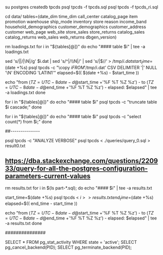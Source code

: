
su postgres
createdb tpcds
psql tpcds -f tpcds.sql
psql tpcds -f tpcds_ri.sql

cd data/
tables=(date_dim time_dim call_center catalog_page item promotion warehouse ship_mode inventory store reason income_band household_demographics customer_demographics customer_address customer web_page web_site store_sales store_returns catalog_sales catalog_returns web_sales web_returns dbgen_version)

rm loadings.txt
for i in "${tables[@]}"
do
  echo "#### table $i" | tee -a loadings.txt

  sed 's/||/|\\N|/g' $i.dat  | sed 's/^|/\\N|/' | sed 's/|$//' > /tmp/$i.dat
  start_time=$(date +%s)
  psql tpcds -c "\\copy $i FROM '/tmp/$i.dat' CSV DELIMITER '|' NULL '\N' ENCODING 'LATIN1'"
  elapsed=$(( $(date +%s) - $start_time ))

  echo "from $(TZ=UTC-8 date -d @$start_time +'%F %T %Z %z') - to $(TZ=UTC-8 date -d @$end_time +'%F %T %Z %z') - elapsed: $elapsed" | tee -a loadings.txt
done

for i in "${tables[@]}"
do
  echo "#### table $i"
  psql tpcds -c "truncate table $i cascade;"
done


for i in "${tables[@]}"
do
  echo "#### table $i"
  psql tpcds -c "select count(*) from $i;"
done


##---------------

psql tpcds -c "ANALYZE VERBOSE"
psql tpcds < ./queries/query_0.sql > result0.txt

## https://dba.stackexchange.com/questions/220933/query-for-all-the-postgres-configuration-parameters-current-values
rm results.txt
for i in $(ls part-*.sql);
do 
  echo "#### $i" | tee -a results.txt

  start_time=$(date +%s)
  psql tpcds < $i >> results.txt
  end_time=$(date +%s)
  elapsed=$(( end_time - start_time ))

  echo "from $(TZ=UTC-8 date -d @$start_time +'%F %T %Z %z') - to $(TZ=UTC-8 date -d @$end_time +'%F %T %Z %z') - elapsed: $elapsed" | tee -a results.txt
done


###############

SELECT * FROM pg_stat_activity WHERE state = 'active';
SELECT pg_cancel_backend(PID);
SELECT pg_terminate_backend(PID);
